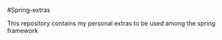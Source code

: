 #Spring-extras

 This repository contains my personal extras to be used among the spring framework
 
 